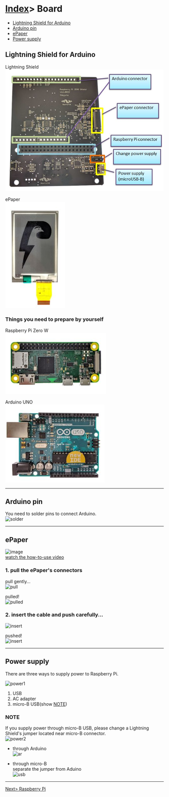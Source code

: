 # [Index](index.html)> Board

* [Lightning Shield for Arduino](#lightning-shield-for-arduino)
* [Arduino pin](#arduino-pin)
* [ePaper](#epaper)
* [Power supply](#power-supply)  

## Lightning Shield for Arduino

Lightning Shield  
![lnshield back](images/board_back.jpg)

ePaper  
![epaper](images/epaper.jpg)

### Things you need to prepare by yourself

Raspberry Pi Zero W  
![pin side](images/raspi_pin.jpg)

Arduino UNO  
![arduino](images/arduino.jpg)

----

## Arduino pin

You need to solder pins to connect Arduino.  
![solder](images/arduino_solder.jpg)

----

## ePaper

![image](images/youtube_epaper.jpg)  
[watch the how-to-use video](https://youtu.be/c-4CIAWcO2I)

### 1. pull the ePaper's connectors

pull gently...  
  ![pull](images/epaper1.jpg)

pulled!  
  ![pulled](images/epaper2.jpg)

### 2. insert the cable and push carefully...

  ![insert](images/epaper3.jpg)

pushed!  
  ![insert](images/epaper4.jpg)

----

## Power supply

There are three ways to supply power to Raspberry Pi.

![power1](images/power_supply1.jpg)

1. USB
2. AC adapter
3. micro-B USB(show [NOTE](#note))

### NOTE

If you supply power through micro-B USB, please change a Lightning Shield's jumper located near micro-B connector.  
![power2](images/power_supply2.jpg)

* through Arduino  
  ![ar](images/supply_ar.jpg)

* through micro-B  
  separate the jumper from Aduino  
  ![usb](images/supply_usb.jpg)

----

[Next> Raspberry Pi](setup_raspi.md)
